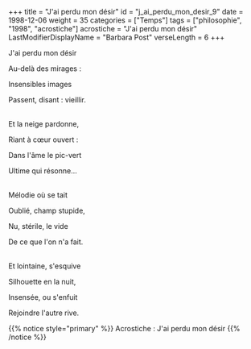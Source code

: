 +++
title = "J'ai perdu mon désir"
id = "j_ai_perdu_mon_desir_9"
date = 1998-12-06
weight = 35
categories = ["Temps"]
tags = ["philosophie", "1998", "acrostiche"]
acrostiche = "J'ai perdu mon désir"
LastModifierDisplayName = "Barbara Post"
verseLength = 6
+++

J'ai perdu mon désir

Au-delà des mirages :

Insensibles images

Passent, disant : vieillir.

 \
Et la neige pardonne,

Riant à cœur ouvert :

Dans l'âme le pic-vert

Ultime qui résonne...

 \
Mélodie où se tait

Oublié, champ stupide,

Nu, stérile, le vide

De ce que l'on n'a fait.

 \
Et lointaine, s'esquive

Silhouette en la nuit,

Insensée, ou s'enfuit

Rejoindre l'autre rive.

{{% notice style="primary" %}}
Acrostiche : J'ai perdu mon désir
{{% /notice %}}
